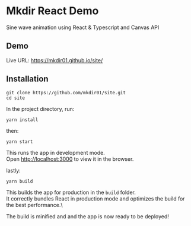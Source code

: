 # Mkdir React Demo

Sine wave animation using React &amp; Typescript and Canvas API

## Demo

Live URL: https://mkdir01.github.io/site/

## Installation

```
git clone https://github.com/mkdir01/site.git
cd site
```

In the project directory, run:

```
yarn install
```
then:

```
yarn start
```
This runs the app in development mode.\
Open [http://localhost:3000](http://localhost:3000) to view it in the browser.

lastly:

```
yarn build
```

This builds the app for production in the `build` folder.\
It correctly bundles React in production mode and optimizes the build for the best performance.\

The build is minified and and the app is now ready to be deployed!
